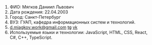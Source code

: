 1. ФИО: Мягков Даниил Львович
2. Дата рождения: 22.04.2003
3. Город: Санкт-Петербург
4. ВУЗ: ГУАП, кафедра информационных систем и технологий.
5. <a href='d.miagkov.work@gmail.com'>d.miagkov.work@gmail.com</a> <a style='color:black' href="https://t.me/daniil_miagkov_l">tg</a> <a href="https://vk.com/daniil_miagkov">vk</a>
8. Используемые языки и технологии: JavaScript, HTML, CSS, React, C#, C++, TypeScript. 
